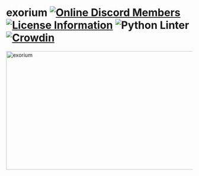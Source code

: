 # exorium [![Online Discord Members](https://img.shields.io/discord/828933786459832350?color=7289DA&label=Discord&logo=discord&logoColor=white)](https://discord.gg/Ev84kVh6kv) [![License Information](https://img.shields.io/github/license/flitzstudios/exorium?label=License&logo=github)](LICENSE) ![Python Linter](https://img.shields.io/github/workflow/status/flitzstudios/exorium/Python%20Linter%20via%20Flake8?label=Python%20Linter&logo=python&logoColor=ffd343) [![Crowdin](https://badges.crowdin.net/esquire/localized.svg)](https://crowdin.com/project/esquire)
<img src="https://socialify.git.ci/flitzstudios/exorium/image?description=1&descriptionEditable=A%20multifunctional%20bot%20to%20fit%20your%20servers%20needs.&font=Raleway&forks=1&issues=1&language=1&logo=https%3A%2F%2Fquacky.elixi.re%2Fi%2Fbuwm.png%3Fraw%3Dtrue&owner=1&pattern=Circuit%20Board&pulls=1&stargazers=1&theme=Light" alt="exorium" width="640" height="320" />
